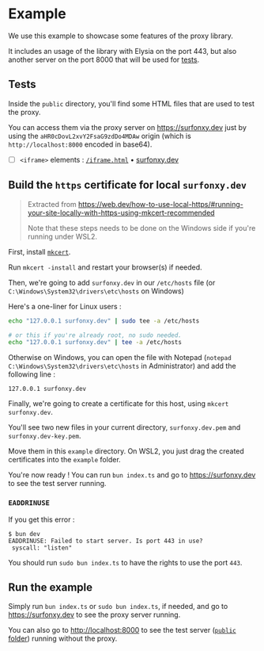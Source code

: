 # Example

We use this example to showcase some features of the proxy library.

It includes an usage of the library with Elysia on the port 443, but also another server on the port 8000 that will be used for [tests](#tests).

## Tests

Inside the `public` directory, you'll find some HTML files that are used to test the proxy.

You can access them via the proxy server on <https://surfonxy.dev> just by using the `aHR0cDovL2xvY2FsaG9zdDo4MDAw` origin (which is `http://localhost:8000` encoded in base64).

- [ ] `<iframe>` elements : [`/iframe.html`](./public/iframe.html) • [surfonxy.dev](https://surfonxy.dev/iframe.html?__surfonxy_url=aHR0cDovL2xvY2FsaG9zdDo4MDAw)

## Build the `https` certificate for local `surfonxy.dev`

> Extracted from <https://web.dev/how-to-use-local-https/#running-your-site-locally-with-https-using-mkcert-recommended>
>
> Note that these steps needs to be done on the Windows side if you're running under WSL2.

First, install [`mkcert`](https://github.com/FiloSottile/mkcert/releases).

Run `mkcert -install` and restart your browser(s) if needed.

Then, we're going to add `surfonxy.dev` in our `/etc/hosts` file (or `C:\Windows\System32\drivers\etc\hosts` on Windows)

Here's a one-liner for Linux users :

```bash
echo "127.0.0.1 surfonxy.dev" | sudo tee -a /etc/hosts

# or this if you're already root, no sudo needed.
echo "127.0.0.1 surfonxy.dev" | tee -a /etc/hosts
```

Otherwise on Windows, you can open the file with Notepad (`notepad C:\Windows\System32\drivers\etc\hosts` in Administrator) and add the following line :

```hosts
127.0.0.1 surfonxy.dev
```

Finally, we're going to create a certificate for this host, using `mkcert surfonxy.dev`.

You'll see two new files in your current directory, `surfonxy.dev.pem` and `surfonxy.dev-key.pem`.

Move them in this `example` directory. On WSL2, you just drag the created certificates into the `example` folder.

You're now ready ! You can run `bun index.ts` and go to <https://surfonxy.dev> to see the test server running.

### `EADDRINUSE`

If you get this error :

```console
$ bun dev
EADDRINUSE: Failed to start server. Is port 443 in use?
 syscall: "listen"
```

You should run `sudo bun index.ts` to have the rights to use the port `443`.

## Run the example

Simply run `bun index.ts` or `sudo bun index.ts`, if needed, and go to <https://surfonxy.dev> to see the proxy server running.

You can also go to <http://localhost:8000> to see the test server ([`public` folder](./public/)) running without the proxy.

